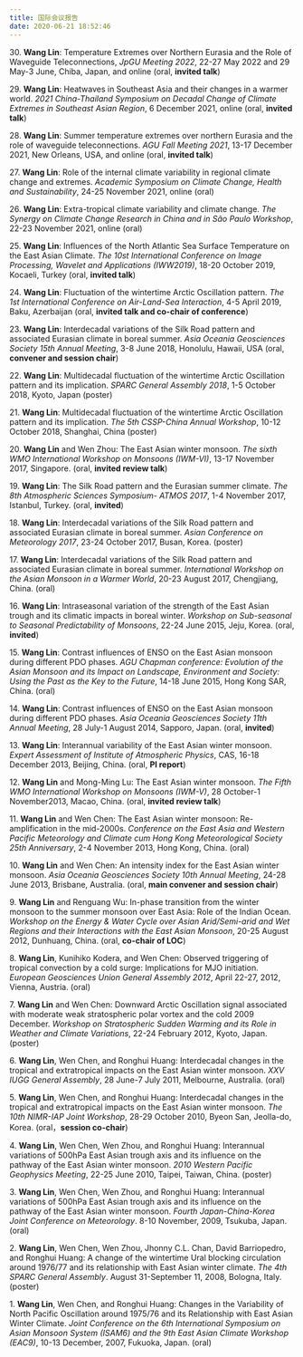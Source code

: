 ```yaml
---
title: 国际会议报告
date: 2020-06-21 18:52:46
---
```

30\. **Wang Lin**: Temperature Extremes over Northern Eurasia and the Role of Waveguide Teleconnections, *JpGU Meeting 2022*, 22-27 May 2022 and 29 May-3 June, Chiba, Japan, and online (oral, **invited talk**)

29\. **Wang Lin**: Heatwaves in Southeast Asia and their changes in a warmer world. *2021 China-Thailand Symposium on Decadal Change of Climate Extremes in Southeast Asian Region*, 6 December 2021, online (oral, **invited talk**)

28\. **Wang Lin**: Summer temperature extremes over northern Eurasia and the role of waveguide teleconnections. *AGU Fall Meeting 2021*, 13-17 December 2021, New Orleans, USA, and online (oral, **invited talk**)

27\. **Wang Lin**: Role of the internal climate variability in regional climate change and extremes. *Academic Symposium on Climate Change, Health and Sustainability*, 24-25 November 2021, online (oral)

26\. **Wang Lin**: Extra-tropical climate variability and climate change. *The Synergy on Climate Change Research in China and in São Paulo Workshop*, 22-23 November 2021, online (oral)

25\.	**Wang Lin**: Influences of the North Atlantic Sea Surface Temperature on the East Asian Climate. *The 10st International Conference on Image Processing, Wavelet and Applications (IWW2019)*, 18-20 October 2019, Kocaeli, Turkey (oral, **invited talk**)

24\.	**Wang Lin**: Fluctuation of the wintertime Arctic Oscillation pattern. *The 1st International Conference on Air-Land-Sea Interaction*, 4-5 April 2019, Baku, Azerbaijan (oral, **invited talk and co-chair of conference**)

23\.	**Wang Lin**: Interdecadal variations of the Silk Road pattern and associated Eurasian climate in boreal summer. *Asia Oceania Geosciences Society 15th Annual Meeting*, 3-8 June 2018, Honolulu, Hawaii, USA (oral, **convener and session chair**)

22\.	**Wang Lin**: Multidecadal fluctuation of the wintertime Arctic Oscillation pattern and its implication. *SPARC General Assembly 2018*, 1-5 October 2018, Kyoto, Japan (poster)

21\.	**Wang Lin**: Multidecadal fluctuation of the wintertime Arctic Oscillation pattern and its implication. *The 5th CSSP-China Annual Workshop*, 10-12 October 2018, Shanghai, China (poster)

20\. **Wang Lin** and Wen Zhou: The East Asian winter monsoon. *The sixth WMO International Workshop on Monsoons (IWM-VI)*, 13-17 November 2017, Singapore. (oral, **invited review talk**)

19\. **Wang Lin**: The Silk Road pattern and the Eurasian summer climate. *The 8th Atmospheric Sciences Symposium- ATMOS 2017*, 1-4 November 2017, Istanbul, Turkey. (oral, **invited**)

18\.	**Wang Lin**: Interdecadal variations of the Silk Road pattern and associated Eurasian climate in boreal summer. *Asian Conference on Meteorology 2017*, 23-24 October 2017, Busan, Korea. (poster)

17\. **Wang Lin**: Interdecadal variations of the Silk Road pattern and associated Eurasian climate in boreal summer. *International Workshop on the Asian Monsoon in a Warmer World*, 20-23 August 2017, Chengjiang, China. (oral)

16\. **Wang Lin**: Intraseasonal variation of the strength of the East Asian trough and its climatic impacts in boreal winter. *Workshop on Sub-seasonal to Seasonal Predictability of Monsoons*, 22-24 June 2015, Jeju, Korea. (oral, **invited**)

15\. **Wang Lin**: Contrast influences of ENSO on the East Asian monsoon during different PDO phases. *AGU Chapman conference: Evolution of the Asian Monsoon and its Impact on Landscape, Environment and Society: Using the Past as the Key to the Future*, 14-18 June 2015, Hong Kong SAR, China. (oral)

14\. **Wang Lin**: Contrast influences of ENSO on the East Asian monsoon during different PDO phases. *Asia Oceania Geosciences Society 11th Annual Meeting*, 28 July-1 August 2014, Sapporo, Japan. (oral, **invited**)

13\. **Wang Lin**: Interannual variability of the East Asian winter monsoon. *Expert Assessment of Institute of Atmospheric Physics*, CAS, 16-18 December 2013, Beijing, China. (oral, **PI report**)

12\. **Wang Lin** and Mong-Ming Lu: The East Asian winter monsoon. *The Fifth WMO International Workshop on Monsoons (IWM-V)*, 28 October-1 November2013, Macao, China. (oral, **invited review talk**)

11\. **Wang Lin** and Wen Chen: The East Asian winter monsoon: Re-amplification in the mid-2000s. *Conference on the East Asia and Western Pacific Meteorology and Climate cum Hong Kong Meteorological Society 25th Anniversary*, 2-4 November 2013, Hong Kong, China. (oral)

10\. **Wang Lin** and Wen Chen: An intensity index for the East Asian winter monsoon. *Asia Oceania Geosciences Society 10th Annual Meeting*, 24-28 June 2013, Brisbane, Australia. (oral, **main convener and session chair**)

9\. **Wang Lin** and Renguang Wu: In-phase transition from the winter monsoon to the summer monsoon over East Asia: Role of the Indian Ocean. *Workshop on the Energy & Water Cycle over Asian Arid/Semi-arid and Wet Regions and their Interactions with the East Asian Monsoon*, 20-25 August 2012, Dunhuang, China. (oral, **co-chair of LOC**)

8\. **Wang Lin**, Kunihiko Kodera, and Wen Chen: Observed triggering of tropical convection by a cold surge: Implications for MJO initiation. *European Geosciences Union General Assembly 2012*, April 22-27, 2012, Vienna, Austria. (oral)

7\. **Wang Lin** and Wen Chen: Downward Arctic Oscillation signal associated with moderate weak stratospheric polar vortex and the cold 2009 December. *Workshop on Stratospheric Sudden Warming and its Role in Weather and Climate Variations*, 22-24 February 2012, Kyoto, Japan. (poster)

6\. **Wang Lin**, Wen Chen, and Ronghui Huang: Interdecadal changes in the tropical and extratropical impacts on the East Asian winter monsoon. *XXV IUGG General Assembly*, 28 June-7 July 2011, Melbourne, Australia. (oral)

5\. **Wang Lin**, Wen Chen, and Ronghui Huang: Interdecadal changes in the tropical and extratropical impacts on the East Asian winter monsoon. *The 10th NIMR-IAP Joint Workshop*, 28-29 October 2010, Byeon San, Jeolla-do, Korea. (oral，**session co-chair**)

4\. **Wang Lin**, Wen Chen, Wen Zhou, and Ronghui Huang: Interannual variations of 500hPa East Asian trough axis and its influence on the pathway of the East Asian winter monsoon. *2010 Western Pacific Geophysics Meeting*, 22-25 June 2010, Taipei, Taiwan, China. (poster)

3\. **Wang Lin**, Wen Chen, Wen Zhou, and Ronghui Huang: Interannual variations of 500hPa East Asian trough axis and its influence on the pathway of the East Asian winter monsoon. *Fourth Japan-China-Korea Joint Conference on Meteorology*. 8-10 November, 2009, Tsukuba, Japan. (oral)

2\. **Wang Lin**, Wen Chen, Wen Zhou, Jhonny C.L. Chan, David Barriopedro, and Ronghui Huang: A change of the wintertime Ural blocking circulation around 1976/77 and its relationship with East Asian winter climate. *The 4th SPARC General Assembly*. August 31-September 11, 2008, Bologna, Italy. (poster)

1\. **Wang Lin**, Wen Chen, and Ronghui Huang: Changes in the Variability of North Pacific Oscillation around 1975/76 and its Relationship with East Asian Winter Climate. *Joint Conference on the 6th International Symposium on Asian Monsoon System (ISAM6) and the 9th East Asian Climate Workshop (EAC9)*, 10-13 December, 2007, Fukuoka, Japan. (oral)
